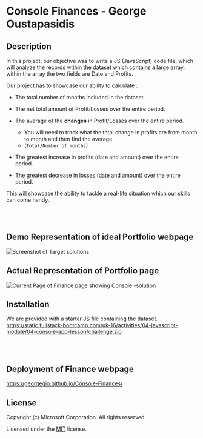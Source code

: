 # Console Finances - George Oustapasidis    


## Description

In this project, our objective was to write a JS (JavaScript) code file, which will analyze the records within the dataset which contains a large array. within the array the two fields are Date and Profits.  

Our project has to showcase our ability to calculate :

* The total number of months included in the dataset.

* The net total amount of Profit/Losses over the entire period.

* The average of the **changes** in Profit/Losses over the entire period.
  * You will need to track what the total change in profits are from month to month and then find the average.
  * (`Total/Number of months`)

* The greatest increase in profits (date and amount) over the entire period.

* The greatest decrease in losses (date and amount) over the entire period.

This will showcase the ability to tackle a real-life situation which our skills can come handy.

<br>
<br>

## Demo Representation of ideal Portfolio webpage
![Screenshot of Target solutions](../Console-Financies/images/image%20(9).png)

## Actual Representation of Portfolio page 
![Current Page of Finance page showing Console -solution](../Console-Financies/images/georgegio.github.io_Console-Finances_.jpg)


## Installation
We are provided with a starter JS file containing the dataset.
https://static.fullstack-bootcamp.com/uk-16/activities/04-javascript-module/04-console-app-lesson/challenge.zip  


<br>
<br>



## Deployment of Finance webpage
 
https://georgegio.github.io/Console-Finances/  


## License
Copyright (c) Microsoft Corporation. All rights reserved.

Licensed under the [MIT](./LICENSE) license.


